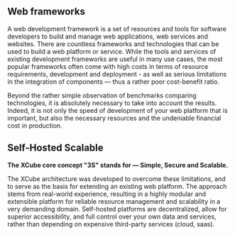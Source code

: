 ## Web frameworks

<p>A web development framework is a set of resources and tools for software developers to build and manage 
web applications, web services and websites. 
There are countless frameworks and technologies that can be used to build a web platform or service.
While the tools and services of existing development frameworks are useful in many use cases, 
the most popular frameworks often come with high costs in terms of resource requirements, development 
and deployment - as well as serious limitations in the integration of components — thus a rather 
poor cost-benefit ratio.</p>

<p>Beyond the rather simple observation of benchmarks comparing technologies, 
it is absolutely necessary to take into account the results. 
Indeed, it is not only the speed of development of your web platform that is important, 
but also the necessary resources and the undeniable financial cost in production.</p>

## Self-Hosted Scalable

**The XCube core concept "3S" stands for — Simple, Secure and Scalable.**

The XCube architecture was developed to overcome these limitations, and to serve as the basis for 
extending an existing web platform. 
The approach stems from real-world experience, resulting in a highly modular and extensible platform 
for reliable resource management and scalability in a very demanding domain. 
Self-hosted platforms are decentralized, allow for superior accessibility,
and full control over your own data and services, rather than depending on expensive third-party services (cloud, saas).


